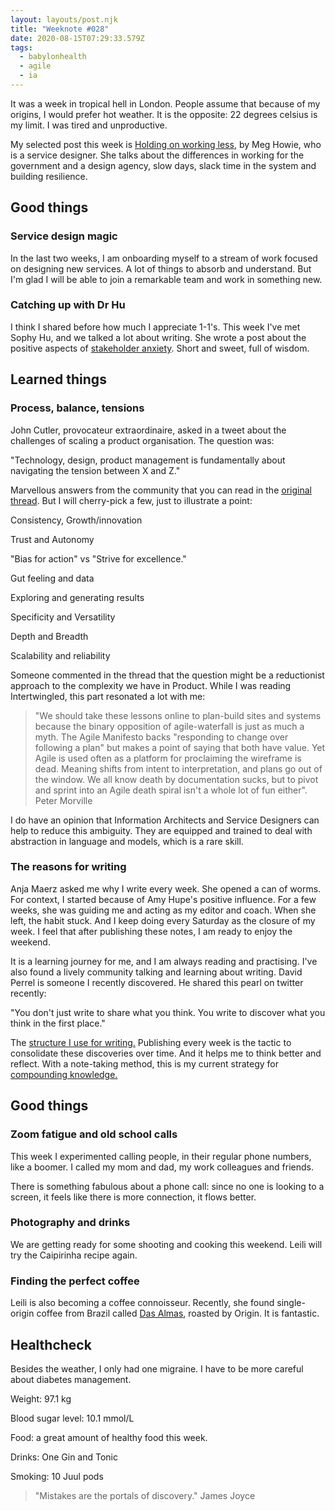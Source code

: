 ```yaml
---
layout: layouts/post.njk
title: "Weeknote #028"
date: 2020-08-15T07:29:33.579Z
tags:
  - babylonhealth
  - agile
  - ia
---
```


It was a week in tropical hell in London. People assume that because of my origins, I would prefer hot weather. It is the opposite: 22 degrees celsius is my limit. I was tired and unproductive.

My selected post this week is [Holding on working less](https://medium.com/@HowieMeg/holding-on-to-working-less-e0a6a330fb60), by Meg Howie, who is a service designer. She talks about the differences in working for the government and a design agency, slow days, slack time in the system and building resilience.

## Good things

### Service design magic

In the last two weeks, I am onboarding myself to a stream of work focused on designing new services. A lot of things to absorb and understand. But I'm glad I will be able to join a remarkable team and work in something new.

### Catching up with Dr Hu

I think I shared before how much I appreciate 1-1's. This week I've met Sophy Hu, and we talked a lot about writing. She wrote a post about the positive aspects of [stakeholder anxiety](https://www.linkedin.com/pulse/positive-spin-pressure-dr-sophy-hu-ba-hons-mbbs/). Short and sweet, full of wisdom.

## Learned things

### Process, balance, tensions

John Cutler, provocateur extraordinaire, asked in a tweet about the challenges of scaling a product organisation. The question was:

"Technology, design, product management is fundamentally about navigating the tension between X and Z."

Marvellous answers from the community that you can read in the [original thread](https://twitter.com/johncutlefish/status/1291280062403100674). But I will cherry-pick a few, just to illustrate a point:

Consistency, Growth/innovation

Trust and Autonomy

"Bias for action" vs "Strive for excellence."

Gut feeling and data

Exploring and generating results

Specificity and Versatility

Depth and Breadth

Scalability and reliability

Someone commented in the thread that the question might be a reductionist approach to the complexity we have in Product. While I was reading Intertwingled, this part resonated a lot with me:

> "We should take these lessons online to plan-build sites and systems because the binary opposition of agile-waterfall is just as much a myth. The Agile Manifesto backs "responding to change over following a plan" but makes a point of saying that both have value. Yet Agile is used often as a platform for proclaiming the wireframe is dead. Meaning shifts from intent to interpretation, and plans go out of the window. We all know death by documentation sucks, but to pivot and sprint into an Agile death spiral isn't a whole lot of fun either". Peter Morville

I do have an opinion that Information Architects and Service Designers can help to reduce this ambiguity. They are equipped and trained to deal with abstraction in language and models, which is a rare skill.

### The reasons for writing

Anja Maerz asked me why I write every week. She opened a can of worms. For context, I started because of Amy Hupe's positive influence. For a few weeks, she was guiding me and acting as my editor and coach. When she left, the habit stuck. And I keep doing every Saturday as the closure of my week. I feel that after publishing these notes, I am ready to enjoy the weekend.

It is a learning journey for me, and I am always reading and practising. I've also found a lively community talking and learning about writing. David Perrel is someone I recently discovered. He shared this pearl on twitter recently:

"You don't just write to share what you think. You write to discover what you think in the first place."

The [structure I use for writing.](https://gist.github.com/esperanca/5b91a7c64d6a1660cee2631759f425b7) Publishing every week is the tactic to consolidate these discoveries over time. And it helps me to think better and reflect. With a note-taking method, this is my current strategy for [compounding knowledge.](https://fs.blog/2019/02/compounding-knowledge/)

## Good things

### Zoom fatigue and old school calls

This week I experimented calling people, in their regular phone numbers, like a boomer. I called my mom and dad, my work colleagues and friends.

There is something fabulous about a phone call: since no one is looking to a screen, it feels like there is more connection, it flows better.

### Photography and drinks

We are getting ready for some shooting and cooking this weekend. Leili will try the Caipirinha recipe again.

### Finding the perfect coffee

Leili is also becoming a coffee connoisseur. Recently, she found single-origin coffee from Brazil called [Das Almas](https://www.origincoffee.co.uk/collections/coffee/products/das-almas?variant=31242646814793), roasted by Origin. It is fantastic.

## Healthcheck

Besides the weather, I only had one migraine. I have to be more careful about diabetes management.

Weight: 97.1 kg

Blood sugar level: 10.1 mmol/L

Food: a great amount of healthy food this week.

Drinks: One Gin and Tonic

Smoking: 10 Juul pods

> "Mistakes are the portals of discovery." James Joyce 
